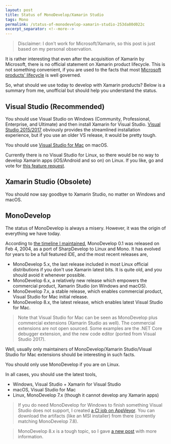 ```yaml
---
layout: post
title: Status of MonoDevelop/Xamarin Studio
tags: Mono
permalink: /status-of-monodevelop-xamarin-studio-253da80d022c
excerpt_separator: <!--more-->
---
```


> Disclaimer: I don't work for Microsoft/Xamarin, so this post is just based on my personal observation.

It is rather interesting that even after the acquisition of Xamarin by Microsoft, there is no official statement on Xamarin product lifecycle. This is not something convenient, if you are used to the facts that most [Microsoft products' lifecycle](https://support.microsoft.com/en-ca/lifecycle/search) is well governed.

So, what should we use today to develop with Xamarin products? Below is a summary from me, unofficial but should help you understand the status.
<!--more-->

## Visual Studio (Recommended)

You should use Visual Studio on Windows (Community, Professional, Enterprise, and Ultimate) and then install Xamarin for Visual Studio. [Visual Studio 2015/2017](https://www.visualstudio.com/vs/whatsnew/) obviously provides the streamlined installation experience, but if you use an older VS release, it would be pretty tough.

You should use [Visual Studio for Mac](https://www.visualstudio.com/vs/visual-studio-mac/) on macOS.

Currently there is no Visual Studio for Linux, so there would be no way to develop Xamarin apps (iOS/Android and so on) on Linux. If you like, go and vote for [this feature request](https://visualstudio.uservoice.com/forums/121579-visual-studio-ide/suggestions/18433768-visual-studio-for-linux-os).

## Xamarin Studio (Obsolete)

You should now say goodbye to Xamarin Studio, no matter on Windows and macOS.

## MonoDevelop

The status of MonoDevelop is always a misery. However, it was the origin of everything we have today.

According to [the timeline I maintained](http://corefx.strikingly.com/), MonoDevelop 0.1 was released on Feb 4, 2004, as a port of SharpDevelop to Linux and Mono. It has evolved for years to be a full featured IDE, and the most recent releases are,

* MonoDevelop 5.x, the last release included in most Linux official distributions if you don't use Xamarin latest bits. It is quite old, and you should avoid it whenever possible.
* MonoDevelop 6.x, a relatively new release which empowers the commercial product, Xamarin Studio (on Windows and macOS).
* MonoDevelop 7.x, a stable release, which enables commercial product, Visual Studio for Mac initial release.
* MonoDevelop 8.x, the latest release, which enables latest Visual Studio for Mac.

> Note that Visual Studio for Mac can be seen as MonoDevelop plus commercial extensions (Xamarin Studio as well). The commercial extensions are not open sourced. Some examples are the .NET Core debugger extension, and the new code editor (ported from Visual Studio 2017).

Well, usually only maintainers of MonoDevelop/Xamarin Studio/Visual Studio for Mac extensions should be interesting in such facts.

You should only use MonoDevelop if you are on Linux.

In all cases, you should use the latest tools,

* Windows, Visual Studio + Xamarin for Visual Studio
* macOS, Visual Studio for Mac
* Linux, MonoDevelop 7.x (though it cannot develop any Xamarin apps)

> If you do need MonoDevelop for Windows to finish something Visual Studio does not support, I created [a CI job on AppVeyor](https://github.com/lextm/monodevelop-windows). You can download the artifacts (like an MSI installer) from there (currently matching MonoDevelop 7.8).

> MonoDevelop 8.x is a tough topic, so I gave [a new post](/brief-history-of-monodevelop-93b1d4011978) with more information.

